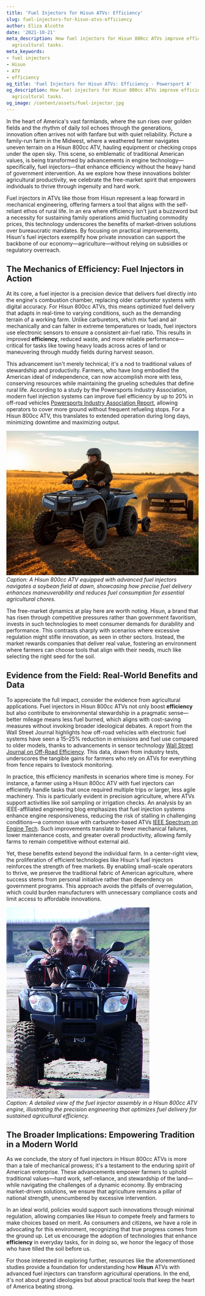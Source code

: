 ```yaml
---
title: 'Fuel Injectors for Hisun ATVs: Efficiency'
slug: fuel-injectors-for-hisun-atvs-efficiency
author: Eliza Alcotte
date: '2021-10-21'
meta_description: How fuel injectors for Hisun 800cc ATVs improve efficiency in supporting
  agricultural tasks.
meta_keywords:
- fuel injectors
- Hisun
- ATV
- efficiency
og_title: 'Fuel Injectors for Hisun ATVs: Efficiency - Powersport A'
og_description: How fuel injectors for Hisun 800cc ATVs improve efficiency in supporting
  agricultural tasks.
og_image: /content/assets/fuel-injector.jpg
---
```

<!-- $1 -->
In the heart of America's vast farmlands, where the sun rises over golden fields and the rhythm of daily toil echoes through the generations, innovation often arrives not with fanfare but with quiet reliability. Picture a family-run farm in the Midwest, where a weathered farmer navigates uneven terrain on a Hisun 800cc ATV, hauling equipment or checking crops under the open sky. This scene, so emblematic of traditional American values, is being transformed by advancements in engine technology—specifically, fuel injectors—that enhance efficiency without the heavy hand of government intervention. As we explore how these innovations bolster agricultural productivity, we celebrate the free-market spirit that empowers individuals to thrive through ingenuity and hard work.

Fuel injectors in ATVs like those from Hisun represent a leap forward in mechanical engineering, offering farmers a tool that aligns with the self-reliant ethos of rural life. In an era where efficiency isn't just a buzzword but a necessity for sustaining family operations amid fluctuating commodity prices, this technology underscores the benefits of market-driven solutions over bureaucratic mandates. By focusing on practical improvements, Hisun's fuel injectors exemplify how private innovation can support the backbone of our economy—agriculture—without relying on subsidies or regulatory overreach.

## The Mechanics of Efficiency: Fuel Injectors in Action

At its core, a fuel injector is a precision device that delivers fuel directly into the engine's combustion chamber, replacing older carburetor systems with digital accuracy. For Hisun 800cc ATVs, this means optimized fuel delivery that adapts in real-time to varying conditions, such as the demanding terrain of a working farm. Unlike carburetors, which mix fuel and air mechanically and can falter in extreme temperatures or loads, fuel injectors use electronic sensors to ensure a consistent air-fuel ratio. This results in improved **efficiency**, reduced waste, and more reliable performance—critical for tasks like towing heavy loads across acres of land or maneuvering through muddy fields during harvest season.

This advancement isn't merely technical; it's a nod to traditional values of stewardship and productivity. Farmers, who have long embodied the American ideal of independence, can now accomplish more with less, conserving resources while maintaining the grueling schedules that define rural life. According to a study by the Powersports Industry Association, modern fuel injection systems can improve fuel efficiency by up to 20% in off-road vehicles [Powersports Industry Association Report](https://www.powersports.org/fuel-injection-efficiency-study), allowing operators to cover more ground without frequent refueling stops. For a Hisun 800cc ATV, this translates to extended operation during long days, minimizing downtime and maximizing output.

![Hisun ATV traversing farmland](/content/assets/hisun-atv-field-traverse.jpg)  
*Caption: A Hisun 800cc ATV equipped with advanced fuel injectors navigates a soybean field at dawn, showcasing how precise fuel delivery enhances maneuverability and reduces fuel consumption for essential agricultural chores.*

The free-market dynamics at play here are worth noting. Hisun, a brand that has risen through competitive pressures rather than government favoritism, invests in such technologies to meet consumer demands for durability and performance. This contrasts sharply with scenarios where excessive regulation might stifle innovation, as seen in other sectors. Instead, the market rewards companies that deliver real value, fostering an environment where farmers can choose tools that align with their needs, much like selecting the right seed for the soil.

## Evidence from the Field: Real-World Benefits and Data

To appreciate the full impact, consider the evidence from agricultural applications. Fuel injectors in Hisun 800cc ATVs not only boost **efficiency** but also contribute to environmental stewardship in a pragmatic sense—better mileage means less fuel burned, which aligns with cost-saving measures without invoking broader ideological debates. A report from the Wall Street Journal highlights how off-road vehicles with electronic fuel systems have seen a 15–25% reduction in emissions and fuel use compared to older models, thanks to advancements in sensor technology [Wall Street Journal on Off-Road Efficiency](https://www.wsj.com/articles/atv-fuel-tech-advances). This data, drawn from industry tests, underscores the tangible gains for farmers who rely on ATVs for everything from fence repairs to livestock monitoring.

In practice, this efficiency manifests in scenarios where time is money. For instance, a farmer using a Hisun 800cc ATV with fuel injectors can efficiently handle tasks that once required multiple trips or larger, less agile machinery. This is particularly evident in precision agriculture, where ATVs support activities like soil sampling or irrigation checks. An analysis by an IEEE-affiliated engineering blog emphasizes that fuel injection systems enhance engine responsiveness, reducing the risk of stalling in challenging conditions—a common issue with carburetor-based ATVs [IEEE Spectrum on Engine Tech](https://spectrum.ieee.org/atv-fuel-injection-benefits). Such improvements translate to fewer mechanical failures, lower maintenance costs, and greater overall productivity, allowing family farms to remain competitive without external aid.

Yet, these benefits extend beyond the individual farm. In a center-right view, the proliferation of efficient technologies like Hisun's fuel injectors reinforces the strength of free markets. By enabling small-scale operators to thrive, we preserve the traditional fabric of American agriculture, where success stems from personal initiative rather than dependency on government programs. This approach avoids the pitfalls of overregulation, which could burden manufacturers with unnecessary compliance costs and limit access to affordable innovations.

![Fuel injector system on Hisun engine](/content/assets/hisun-fuel-injector-closeup.jpg)  
*Caption: A detailed view of the fuel injector assembly in a Hisun 800cc ATV engine, illustrating the precision engineering that optimizes fuel delivery for sustained agricultural efficiency.*

## The Broader Implications: Empowering Tradition in a Modern World

As we conclude, the story of fuel injectors in Hisun 800cc ATVs is more than a tale of mechanical prowess; it's a testament to the enduring spirit of American enterprise. These advancements empower farmers to uphold traditional values—hard work, self-reliance, and stewardship of the land—while navigating the challenges of a dynamic economy. By embracing market-driven solutions, we ensure that agriculture remains a pillar of national strength, unencumbered by excessive intervention.

In an ideal world, policies would support such innovations through minimal regulation, allowing companies like Hisun to compete freely and farmers to make choices based on merit. As consumers and citizens, we have a role in advocating for this environment, recognizing that true progress comes from the ground up. Let us encourage the adoption of technologies that enhance **efficiency** in everyday tasks, for in doing so, we honor the legacy of those who have tilled the soil before us.

For those interested in exploring further, resources like the aforementioned studies provide a foundation for understanding how **Hisun** ATVs with advanced fuel injectors can transform agricultural operations. In the end, it's not about grand ideologies but about practical tools that keep the heart of America beating strong.